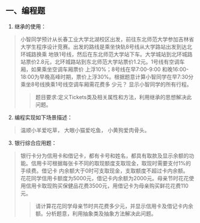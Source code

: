 ## 一、编程题
1. 继承的使用：
> 小智同学预计从长春工业大学北湖校区出发，前往东北师范大学参加吉林省大学生程序设计竞赛。出发的路线是乘坐快轨8号线从大学路站出发到达北环城路换乘
> 地铁1号线，然后在东北师范大学站下车。大学城站到北环城路站票价2.8元，北环城路站到东北师范大学站票价1.2元。1号线有空调车厢，如果乘坐空调车厢票价
> 上浮10%；8号线在早7:00-9:00 和晚16:00-18:00为早晚高峰时期，票价上浮30%。根据题意计算小智同学在早7:30分乘坐8号线换乘1号线空调车厢需花费多
> 少元？
> 显示小智同学的所有行程。
> > 题目要求:定义Tickets类及相关属性和方法，利用继承的思想解决此问题。


2. 编程实现如下场景描述：
> 温顺小羊爱吃草，
> 大眼小猫爱吃鱼，
> 小黄狗爱肉骨头。

3. 银行综合应用题：
> 银行卡分为信用卡和借记卡，都有卡号和姓名，都具有取款及显示余额的功能。信用卡可根据每张卡不同的取现额度支取现金，取现时需要支付1%的手续费。借记卡
> 内余额大于0时可支取现金，支取额度不超过卡内余额。
> 花花同学信用卡额度为5000元，借记卡内余额为2000元。母亲节时花花使用信用卡取现购买保健品花费3500元，用借记卡为母亲购买鲜花花费110元。
> > 请计算花花同学母亲节时共花费多少元，并显示信用卡及借记卡内余额。分析题意，利用抽象类及抽象方法解决此问题。